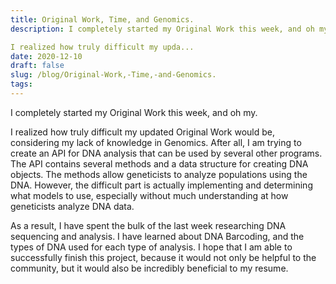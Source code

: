 ```yaml
---
title: Original Work, Time, and Genomics.
description: I completely started my Original Work this week, and oh my. 

I realized how truly difficult my upda...
date: 2020-12-10
draft: false
slug: /blog/Original-Work,-Time,-and-Genomics.
tags: 
---
```

I completely started my Original Work this week, and oh my. 

I realized how truly difficult my updated Original Work would be, considering my lack of knowledge in Genomics. After all, I am trying to create an API for DNA analysis that can be used by several other programs. The API contains several methods and a data structure for creating DNA objects. The methods allow geneticists to analyze populations using the DNA. However, the difficult part is actually implementing and determining what models to use, especially without much understanding at how geneticists analyze DNA data. 

As a result, I have spent the bulk of the last week researching DNA sequencing and analysis. I have learned about DNA Barcoding, and the types of DNA used for each type of analysis. I hope that I am able to successfully finish this project, because it would not only be helpful to the community, but it would also be incredibly beneficial to my resume.

